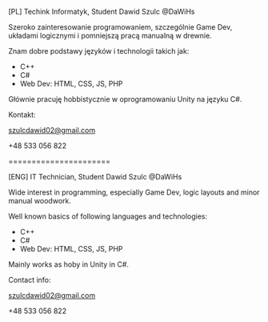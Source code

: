 [PL]
Techink Informatyk, Student
Dawid Szulc @DaWiHs


Szeroko zainteresowanie programowaniem, szczególnie Game Dev, układami logicznymi i pomniejszą pracą manualną w drewnie.

Znam dobre podstawy języków i technologii takich jak:
- C++
- C#
- Web Dev: HTML, CSS, JS, PHP

Głównie pracuję hobbistycznie w oprogramowaniu Unity na języku C#.


Kontakt:

  szulcdawid02@gmail.com
  
  +48 533 056 822


======================

[ENG]
IT Technician, Student
Dawid Szulc @DaWiHs


Wide interest in programming, especially Game Dev, logic layouts and minor manual woodwork.

Well known basics of following languages and technologies:
- C++
- C#
- Web Dev: HTML, CSS, JS, PHP

Mainly works as hoby in Unity in C#.


Contact info:

  szulcdawid02@gmail.com
  
  +48 533 056 822
